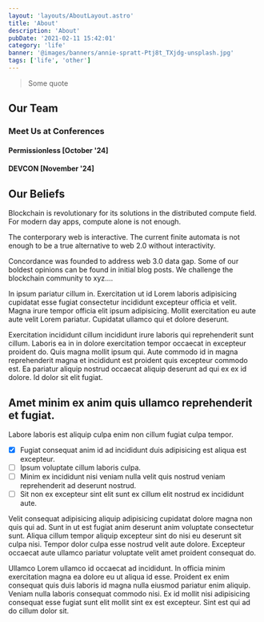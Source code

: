 ```yaml
---
layout: 'layouts/AboutLayout.astro'
title: 'About'
description: 'About'
pubDate: '2021-02-11 15:42:01'
category: 'life'
banner: '@images/banners/annie-spratt-Ptj8t_TXjdg-unsplash.jpg'
tags: ['life', 'other']
---
```


> Some quote

## Our Team

### Meet Us at Conferences 
#### Permissionless [October '24]
#### DEVCON [November '24]
## Our Beliefs
Blockchain is revolutionary for its solutions in the distributed compute field. 
<br>
For modern day apps, compute alone is not enough. 

The conterporary web is interactive. The current finite automata is not enough to be a true alternative to web 2.0 without interactivity. 

Concordance was founded to address web 3.0 data gap.
Some of our boldest opinions can be found in initial blog posts. We challenge the blockchain community to xyz....


In ipsum pariatur cillum in. Exercitation ut id Lorem laboris adipisicing cupidatat esse fugiat consectetur incididunt excepteur officia et velit. Magna irure tempor officia elit ipsum adipisicing. Mollit exercitation eu aute aute velit Lorem pariatur. Cupidatat ullamco qui et dolore deserunt.

Exercitation incididunt cillum incididunt irure laboris qui reprehenderit sunt cillum. Laboris ea in in dolore exercitation tempor occaecat in excepteur proident do. Quis magna mollit ipsum qui. Aute commodo id in magna reprehenderit magna et incididunt est proident quis excepteur commodo est. Ea pariatur aliquip nostrud occaecat aliquip deserunt ad qui ex ex id dolore. Id dolor sit elit fugiat.

## Amet minim ex anim quis ullamco reprehenderit et fugiat.

Labore laboris est aliquip culpa enim non cillum fugiat culpa tempor.

- [x] Fugiat consequat anim id ad incididunt duis adipisicing est aliqua est excepteur.
- [ ] Ipsum voluptate cillum laboris culpa.
- [ ] Minim ex incididunt nisi veniam nulla velit quis nostrud veniam reprehenderit ad deserunt nostrud.
- [ ] Sit non ex excepteur sint elit sunt ex cillum elit nostrud ex incididunt aute.

Velit consequat adipisicing aliquip adipisicing cupidatat dolore magna non quis qui ad. Sunt in ut est fugiat anim deserunt anim voluptate consectetur sunt. Aliqua cillum tempor aliquip excepteur sint do nisi eu deserunt sit culpa nisi. Tempor dolor culpa esse nostrud velit aute dolore. Excepteur occaecat aute ullamco pariatur voluptate velit amet proident consequat do.

Ullamco Lorem ullamco id occaecat ad incididunt. In officia minim exercitation magna ea dolore eu ut aliqua id esse. Proident ex enim consequat quis duis laboris id magna nulla eiusmod pariatur enim aliquip. Veniam nulla laboris consequat commodo nisi. Ex id mollit nisi adipisicing consequat esse fugiat sunt elit mollit sint ex est excepteur. Sint est qui ad do cillum dolor sit.
